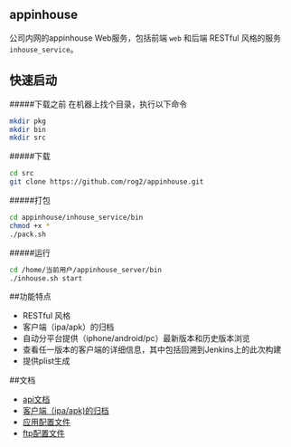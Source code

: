 ## appinhouse

公司内网的appinhouse Web服务，包括前端 `web` 和后端 RESTful 风格的服务`inhouse_service`。

## 快速启动
#####下载之前
在机器上找个目录，执行以下命令
```bash
mkdir pkg
mkdir bin
mkdir src
```
#####下载
```bash
cd src
git clone https://github.com/rog2/appinhouse.git
```
#####打包
```bash
cd appinhouse/inhouse_service/bin
chmod +x *
./pack.sh
```
#####运行

```bash
cd /home/当前用户/appinhouse_server/bin
./inhouse.sh start
```
##功能特点

* RESTful 风格
* 客户端（ipa/apk）的归档
* 自动分平台提供（iphone/android/pc）最新版本和历史版本浏览
* 查看任一版本的客户端的详细信息，其中包括回溯到Jenkins上的此次构建
* 提供plist生成

##文档

* [api文档](doc/api.md)
* [客户端（ipa/apk)的归档](doc/archive.md)
* [应用配置文件](doc/conf.md)
* [ftp配置文件](doc/ftp.md)  



